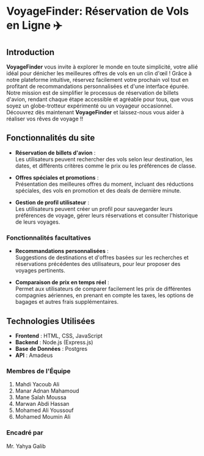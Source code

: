 # VoyageFinder: Réservation de Vols en Ligne ✈️

## Introduction

**VoyageFinder** vous invite à explorer le monde en toute simplicité, votre allié idéal pour dénicher les meilleures offres de vols en un clin d'œil ! Grâce à notre plateforme intuitive, réservez facilement votre prochain vol tout en profitant de recommandations personnalisées et d'une interface épurée. Notre mission est de simplifier le processus de réservation de billets d'avion, rendant chaque étape accessible et agréable pour tous, que vous soyez un globe-trotteur expérimenté ou un voyageur occasionnel. Découvrez dès maintenant **VoyageFinder** et laissez-nous vous aider à réaliser vos rêves de voyage !!

## Fonctionnalités du site

- **Réservation de billets d'avion** :  
  Les utilisateurs peuvent rechercher des vols selon leur destination, les dates, et différents critères comme le prix ou les préférences de classe.

- **Offres spéciales et promotions** :  
  Présentation des meilleures offres du moment, incluant des réductions spéciales, des vols en promotion et des deals de dernière minute.

- **Gestion de profil utilisateur** :  
  Les utilisateurs peuvent créer un profil pour sauvegarder leurs préférences de voyage, gérer leurs réservations et consulter l'historique de leurs voyages.

### Fonctionnalités facultatives

- **Recommandations personnalisées** :  
  Suggestions de destinations et d'offres basées sur les recherches et réservations précédentes des utilisateurs, pour leur proposer des voyages pertinents.

- **Comparaison de prix en temps réel** :  
  Permet aux utilisateurs de comparer facilement les prix de différentes compagnies aériennes, en prenant en compte les taxes, les options de bagages et autres frais supplémentaires.

## Technologies Utilisées

- **Frontend** : HTML, CSS, JavaScript
- **Backend** : Node.js (Express.js)
- **Base de Données** : Postgres
- **API** : Amadeus

### Membres de l'Équipe

1. Mahdi Yacoub Ali
2. Manar Adnan Mahamoud
3. Mane Salah Moussa
4. Marwan Abdi Hassan
5. Mohamed Ali Youssouf
6. Mohamed Moumin Ali

### Encadré par

Mr. Yahya Galib
